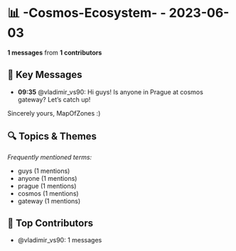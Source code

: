 # 📊 -Cosmos-Ecosystem- - 2023-06-03
**1 messages** from **1 contributors**

## 💬 Key Messages
- **09:35** @vladimir_vs90: Hi guys! 
Is anyone in Prague at cosmos gateway?
Let’s catch up!

Sincerely yours,
MapOfZones :)

## 🔍 Topics & Themes
*Frequently mentioned terms:*
- guys (1 mentions)
- anyone (1 mentions)
- prague (1 mentions)
- cosmos (1 mentions)
- gateway (1 mentions)

## 👥 Top Contributors
- @vladimir_vs90: 1 messages